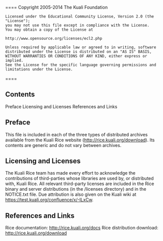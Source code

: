 ====
    Copyright 2005-2014 The Kuali Foundation

    Licensed under the Educational Community License, Version 2.0 (the "License");
    you may not use this file except in compliance with the License.
    You may obtain a copy of the License at

    http://www.opensource.org/licenses/ecl2.php

    Unless required by applicable law or agreed to in writing, software
    distributed under the License is distributed on an "AS IS" BASIS,
    WITHOUT WARRANTIES OR CONDITIONS OF ANY KIND, either express or implied.
    See the License for the specific language governing permissions and
    limitations under the License.
====

Contents
-----
Preface
Licensing and Licenses
References and Links


Preface
-----
This file is included in each of the three types of distributed archives
available from the Kuali Rice website (http://rice.kuali.org/download). Its
contents are generic and do not vary between archives.


Licensing and Licenses
-----
The Kuali Rice team has made every effort to acknowledge the contributions of
third-parties whose libraries are used by, or distributed with, Kuali Rice. All
relevant third-party licenses are included in the Rice binary and server 
distributions (in the /licenses directory) and in the NOTICE.txt file. Due
attribution is also given on the Kuali wiki at
https://test.kuali.org/confluence/x/-ILxCw.


References and Links
----- 
Rice documentation: http://rice.kuali.org/docs 
Rice distribution download:  http://rice.kuali.org/download

